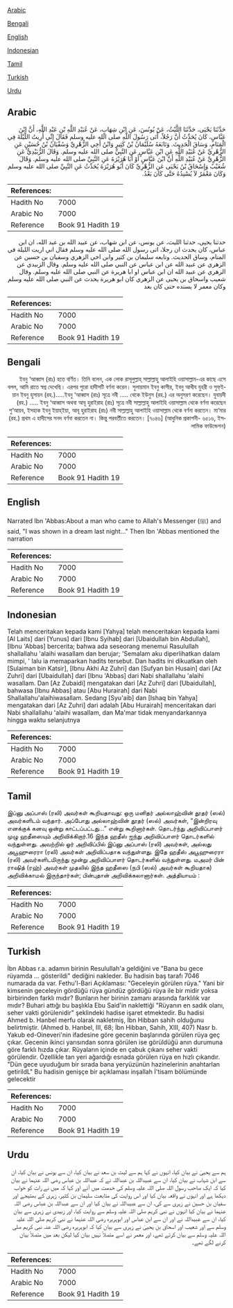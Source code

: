 [Arabic](#arabic)

[Bengali](#bengali)

[English](#english)

[Indonesian](#indonesian)

[Tamil](#tamil)

[Turkish](#turkish)

[Urdu](#urdu)

## Arabic


<div dir="rtl" lang="ar" style={{fontSize:'larger',backgroundColor:'#f8f9fa',padding:20}}>
حَدَّثَنَا يَحْيَى، حَدَّثَنَا اللَّيْثُ، عَنْ يُونُسَ، عَنِ ابْنِ شِهَابٍ، عَنْ عُبَيْدِ اللَّهِ بْنِ عَبْدِ اللَّهِ، أَنَّ ابْنَ عَبَّاسٍ، كَانَ يُحَدِّثُ أَنَّ رَجُلاً، أَتَى رَسُولَ اللَّهِ صلى الله عليه وسلم فَقَالَ إِنِّي أُرِيتُ اللَّيْلَةَ فِي الْمَنَامِ، وَسَاقَ الْحَدِيثَ‏.‏ وَتَابَعَهُ سُلَيْمَانُ بْنُ كَثِيرٍ وَابْنُ أَخِي الزُّهْرِيِّ وَسُفْيَانُ بْنُ حُسَيْنٍ عَنِ الزُّهْرِيِّ عَنْ عُبَيْدِ اللَّهِ عَنِ ابْنِ عَبَّاسٍ عَنِ النَّبِيِّ صلى الله عليه وسلم‏.‏ وَقَالَ الزُّبَيْدِيُّ عَنِ الزُّهْرِيِّ عَنْ عُبَيْدِ اللَّهِ أَنَّ ابْنَ عَبَّاسٍ أَوْ أَبَا هُرَيْرَةَ عَنِ النَّبِيِّ صلى الله عليه وسلم‏.‏ وَقَالَ شُعَيْبٌ وَإِسْحَاقُ بْنُ يَحْيَى عَنِ الزُّهْرِيِّ كَانَ أَبُو هُرَيْرَةَ يُحَدِّثُ عَنِ النَّبِيِّ صلى الله عليه وسلم وَكَانَ مَعْمَرٌ لاَ يُسْنِدُهُ حَتَّى كَانَ بَعْدُ‏.‏
</div>
<div style={{backgroundColor:'#f8f9fa',padding:20, marginBottom: 10}}><table> <thead> <tr> <th>References:</th> <th></th> </tr> </thead> <tbody><tr><td>Hadith No</td><td>7000</td></tr><tr><td>Arabic No</td><td>7000</td></tr><tr><td>Reference</td><td>Book 91 Hadith 19</td></tr></tbody></table></div>


<div dir="rtl" lang="ar" style={{fontSize:'larger',backgroundColor:'#f8f9fa',padding:20}}>
حدثنا يحيى، حدثنا الليث، عن يونس، عن ابن شهاب، عن عبيد الله بن عبد الله، ان ابن عباس، كان يحدث ان رجلا، اتى رسول الله صلى الله عليه وسلم فقال اني اريت الليلة في المنام، وساق الحديث. وتابعه سليمان بن كثير وابن اخي الزهري وسفيان بن حسين عن الزهري عن عبيد الله عن ابن عباس عن النبي صلى الله عليه وسلم. وقال الزبيدي عن الزهري عن عبيد الله ان ابن عباس او ابا هريرة عن النبي صلى الله عليه وسلم. وقال شعيب واسحاق بن يحيى عن الزهري كان ابو هريرة يحدث عن النبي صلى الله عليه وسلم وكان معمر لا يسنده حتى كان بعد
</div>
<div style={{backgroundColor:'#f8f9fa',padding:20, marginBottom: 10}}><table> <thead> <tr> <th>References:</th> <th></th> </tr> </thead> <tbody><tr><td>Hadith No</td><td>7000</td></tr><tr><td>Arabic No</td><td>7000</td></tr><tr><td>Reference</td><td>Book 91 Hadith 19</td></tr></tbody></table></div>

## Bengali


<div dir="rtl" lang="bn" style={{fontSize:'larger',backgroundColor:'#f8f9fa',padding:20}}>
ইবনু ‘আব্বাস (রাঃ) হতে বর্ণিত। তিনি বলেন, এক লোক রাসূলুল্লাহ্ সাল্লাল্লাহু আলাইহি ওয়াসাল্লাম-এর কাছে এসে বলল, আমি রাতে স্বপ্ন দেখেছি। এরপর পুরো হাদীসটি বর্ণনা করেন। সুলায়মান ইবনু কাসীর, ইবনু আখীয যুহরী ও সুফ্ইয়ান ইবনু হুসায়ন (রহ.).....ইবনু ‘আব্বাস (রাঃ) সূত্রে নবী ..... থেকে ইউনুস (রহ.) এর অনুসরণ করেছেন। যুবায়দী (রহ.) ..... ইবনু ‘আব্বাস অথবা আবূ হুরাইরাহ (রাঃ) সূত্রে নবী সাল্লাল্লাহু আলাইহি ওয়াসাল্লাম থেকে বর্ণনা করেছেন শু‘আয়ব, ইসহাক ইবনু ইয়াহ্ইয়া, আবূ হুরাইরাহ (রাঃ) নবী সাল্লাল্লাহু আলাইহি ওয়াসাল্লাম থেকে বর্ণনা করতেন। মা‘মার (রহ.) প্রথম এ হাদীসের সনদ বর্ণনা করতেন না। কিন্তু পরবর্তীতে করতেন। [৭০৪৬] (আধুনিক প্রকাশনী- ৬৫১৬, ইসলামিক ফাউন্ডেশন)
</div>
<div style={{backgroundColor:'#f8f9fa',padding:20, marginBottom: 10}}><table> <thead> <tr> <th>References:</th> <th></th> </tr> </thead> <tbody><tr><td>Hadith No</td><td>7000</td></tr><tr><td>Arabic No</td><td>7000</td></tr><tr><td>Reference</td><td>Book 91 Hadith 19</td></tr></tbody></table></div>

## English


<div dir="ltr" lang="en" style={{fontSize:'larger',backgroundColor:'#f8f9fa',padding:20}}>
Narrated Ibn 'Abbas:About a man who came to Allah's Messenger (ﷺ) and said, "I was shown in a dream last night..." Then Ibn 'Abbas mentioned the narration
</div>
<div style={{backgroundColor:'#f8f9fa',padding:20, marginBottom: 10}}><table> <thead> <tr> <th>References:</th> <th></th> </tr> </thead> <tbody><tr><td>Hadith No</td><td>7000</td></tr><tr><td>Arabic No</td><td>7000</td></tr><tr><td>Reference</td><td>Book 91 Hadith 19</td></tr></tbody></table></div>

## Indonesian


<div dir="ltr" lang="id" style={{fontSize:'larger',backgroundColor:'#f8f9fa',padding:20}}>
Telah menceritakan kepada kami [Yahya] telah menceritakan kepada kami [Al Laits] dari [Yunus] dari [Ibnu Syihab] dari [Ubaidullah bin Abdullah], [Ibnu 'Abbas] bercerita; bahwa ada seseorang menemui Rasulullah shallallahu 'alaihi wasallam dan berujar; 'Semalam aku diperlihatkan dalam mimpi, ' lalu ia memaparkan hadits tersebut. Dan hadits ini dikuatkan oleh [Sulaiman bin Katsir], [Ibnu Akhi Az Zuhri] dan [Sufyan bin Husain] dari [Az Zuhri] dari [Ubaidullah] dari [Ibnu 'Abbas] dari Nabi shallallahu 'alaihi wasallam. Dan [Az Zubaidi] mengatakan dari [Az Zuhri] dari [Ubaidullah], bahwasa [Ibnu Abbas] atau [Abu Hurairah] dari Nabi Shallallahu'alaihiwasallam. Sedang [Syu'aib] dan [Ishaq bin Yahya] mengatakan dari [Az Zuhri] dari adalah [Abu Hurairah] menceritakan dari Nabi shallallahu 'alaihi wasallam, dan Ma'mar tidak menyandarkannya hingga waktu selanjutnya
</div>
<div style={{backgroundColor:'#f8f9fa',padding:20, marginBottom: 10}}><table> <thead> <tr> <th>References:</th> <th></th> </tr> </thead> <tbody><tr><td>Hadith No</td><td>7000</td></tr><tr><td>Arabic No</td><td>7000</td></tr><tr><td>Reference</td><td>Book 91 Hadith 19</td></tr></tbody></table></div>

## Tamil


<div dir="ltr" lang="ta" style={{fontSize:'larger',backgroundColor:'#f8f9fa',padding:20}}>
இப்னு அப்பாஸ் (ரலி) அவர்கள் கூறியதாவது: ஒரு மனிதர் அல்லாஹ்வின் தூதர் (ஸல்) அவர்களிடம் வந்தார். அப்போது அல்லாஹ்வின் தூதர் (ஸல்) அவர்கள், “இன்றிரவு எனக்குக் கனவு ஒன்று காட்டப்பட்டது...” என்று கூறினார்கள். தொடர்ந்து அறிவிப்பாளர் முழு ஹதீஸையும் அறிவிக்கிறார்.16 இந்த ஹதீஸ் ஐந்து அறிவிப்பாளர் தொடர்களில் வந்துள்ளது. அவற்றில் ஓர் அறிவிப்பில் இப்னு அப்பாஸ் (ரலி) அவர்கள், அல்லது அபூஹுரைரா (ரலி) அவர்கள் அறிவிப்பதாக வந்துள்ளது. இதே ஹதீஸ் அபூஹுரைரா (ரலி) அவர்களிடமிருந்து மூன்று அறிவிப்பாளர் தொடர்களில் வந்துள்ளது. மஅமர் பின் ராஷித் (ரஹ்) அவர்கள் முதலில் இந்த ஹதீஸை (நபி (ஸல்) அவர்கள் கூறியதாக) அறிவிக்காமல் இருந்தார்கள்; பின்புதான் அறிவிக்கலானார்கள். அத்தியாயம் :
</div>
<div style={{backgroundColor:'#f8f9fa',padding:20, marginBottom: 10}}><table> <thead> <tr> <th>References:</th> <th></th> </tr> </thead> <tbody><tr><td>Hadith No</td><td>7000</td></tr><tr><td>Arabic No</td><td>7000</td></tr><tr><td>Reference</td><td>Book 91 Hadith 19</td></tr></tbody></table></div>

## Turkish


<div dir="ltr" lang="tr" style={{fontSize:'larger',backgroundColor:'#f8f9fa',padding:20}}>
İbn Abbas r.a. adamın birinin Resulullah'a geldiğini ve "Bana bu gece rüyamda ... gösterildi" dediğini nakleder. Bu hadisin baş tarafı 7046 numarada da var. Fethu'l-Bari Açıklaması: "Geceleyin görülen rüya." Yani bir kimsenin geceleyin gördüğü rüya gündüz gördüğü rüya ile bir midir yoksa birbirinden farklı mıdır? Bunların her birinin zamanı arasında farklılık var mıdır? Buhari attığı bu başlıkla Ebu Said'in naklettiği "Rüyanın en sadık olanı, seher vakti görülenidir" şeklindeki hadise işaret etmektedir. Bu hadisi Ahmed b. Hanbel merfu olarak nakletmiş, İbn Hibban sahih olduğunu belirtmiştir. (Ahmed b. Hanbel, III, 68; İbn Hibban, Sahih, XIII, 407) Nasr b. Yakub ed-Oineveri'nin ifadesine göre gecenin başlarında görülen rüya geç çıkar. Gecenin ikinci yarısından sonra görülen ise görüldüğü anın durumuna göre farklı hızda çıkar. Rüyaların içinde en çabuk çıkanı seher vakti görülendir. Özellikle tan yeri ağardığı esnada görülen rüya en hızlı çıkandır. "Dün gece uyuduğum bir sırada bana yeryüzünün hazinelerinin anahtarlan getirildL" Bu hadisin genişçe bir açıklaması inşallah İ'tisam bölümünde gelecektir
</div>
<div style={{backgroundColor:'#f8f9fa',padding:20, marginBottom: 10}}><table> <thead> <tr> <th>References:</th> <th></th> </tr> </thead> <tbody><tr><td>Hadith No</td><td>7000</td></tr><tr><td>Arabic No</td><td>7000</td></tr><tr><td>Reference</td><td>Book 91 Hadith 19</td></tr></tbody></table></div>

## Urdu


<div dir="rtl" lang="ur" style={{fontSize:'larger',backgroundColor:'#f8f9fa',padding:20}}>
ہم سے یحییٰ نے بیان کیا، انہوں نے کہا ہم سے لیث بن سعد نے بیان کیا، ان سے یونس نے بیان کیا، ان سے ابن شہاب نے بیان کیا، ان سے عبیداللہ بن عبداللہ نے کہ عبداللہ بن عباس رضی اللہ عنہما نے بیان کیا کہ ایک صاحب رسول اللہ صلی اللہ علیہ وسلم کی خدمت میں آئے اور کہا کہ میں نے رات کو خواب دیکھا ہے اور انہوں نے واقعہ بیان کیا اور اس روایت کی متابعت سلیمان بن کثیر، زہری کے بھتیجے اور سفیان بن حسین نے زہری سے کی، ان سے عبیداللہ نے بیان کیا اور ان سے عبداللہ بن عباس رضی اللہ عنہما نے بیان کیا انہوں نے نبی کریم صلی اللہ علیہ وسلم سے روایت کیا، اور زبیدی نے زہری سے بیان کیا، ان سے عبیداللہ نے اور ان سے ابن عباس اور ابوہریرہ رضی اللہ عنہما نے نبی کریم صلی اللہ علیہ وسلم سے اور شعیب اور اسحاق بن یحییٰ نے زہری سے بیان کیا کہ ابوہریرہ رضی اللہ عنہ نبی کریم صلی اللہ علیہ وسلم سے بیان کرتے تھے، اور معمر نے اسے متصلاً نہیں بیان کیا لیکن بعد میں متصلاً بیان کرنے لگے تھے۔
</div>
<div style={{backgroundColor:'#f8f9fa',padding:20, marginBottom: 10}}><table> <thead> <tr> <th>References:</th> <th></th> </tr> </thead> <tbody><tr><td>Hadith No</td><td>7000</td></tr><tr><td>Arabic No</td><td>7000</td></tr><tr><td>Reference</td><td>Book 91 Hadith 19</td></tr></tbody></table></div>